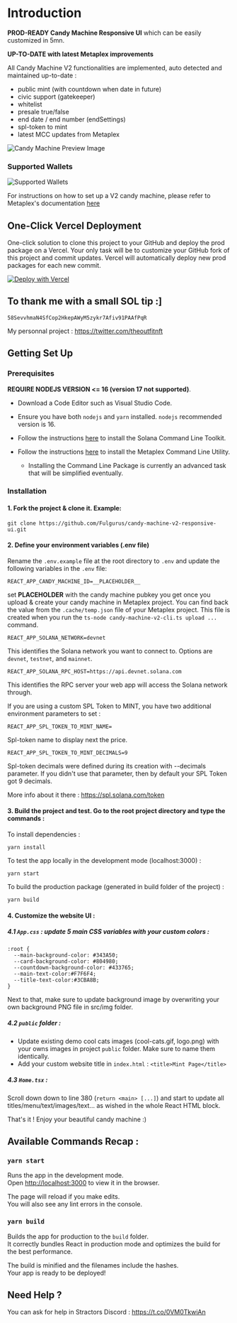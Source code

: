 # Introduction

**PROD-READY Candy Machine Responsive UI** which can be easily customized in 5mn.

**UP-TO-DATE with latest Metaplex improvements**

All Candy Machine V2 functionalities are implemented, auto detected and maintained up-to-date :

- public mint (with countdown when date in future)
- civic support (gatekeeper)
- whitelist
- presale true/false
- end date / end number (endSettings)
- spl-token to mint
- latest MCC updates from Metaplex

![Candy Machine Preview Image](https://i.ibb.co/yPrdrrF/cmv2.png)

### Supported Wallets

![Supported Wallets](https://i.ibb.co/DC6Wt66/wallets.png)

For instructions on how to set up a V2 candy machine, please refer to Metaplex's documentation [here](https://docs.metaplex.com/candy-machine-v2/Introduction)

## One-Click Vercel Deployment

One-click solution to clone this project to your GitHub and deploy the prod package on a Vercel.
Your only task will be to customize your GitHub fork of this project and commit updates.
Vercel will automatically deploy new prod packages for each new commit.

[![Deploy with Vercel](https://vercel.com/button)](https://vercel.com/new/clone?repository-url=https%3A%2F%2Fgithub.com%2FFulgurus%2Fcandy-machine-v2-responsive-ui&env=REACT_APP_CANDY_MACHINE_ID,REACT_APP_SOLANA_NETWORK,REACT_APP_SOLANA_RPC_HOST&envDescription=Populate%20REACT_APP_CANDY_MACHINE_ID%20with%20your%20candy%20machine%20public%20key%2C%20REACT_APP_SOLANA_NETWORK%20with%20the%20solana%20network%20(devnet%2Fmainnet-beta)%20and%20REACT_APP_SOLANA_RPC_HOST%20with%20the%20RPC%20URL%20(example%20for%20devnet%20%3A%20https%3A%2F%2Fapi.devnet.solana.com)&envLink=https%3A%2F%2Fdocs.solana.com%2Fcluster%2Frpc-endpoints%23mainnet-beta&demo-title=My%20Demo%20Mint%20Page&demo-description=A%20one-click%20generated%20solana%20minting%20responsive%20website.&demo-url=https%3A%2F%2Fwww.mintgatsbyclub.net%2F&demo-image=https%3A%2F%2Fi.ibb.co%2FyPrdrrF%2Fcmv2.png)

## To thank me with a small SOL tip :]

`58SevvhmaN4SfCop2HkepAWyM5zykr7Afiv91PAAfPqR`

My personnal project : https://twitter.com/theoutfitnft

## Getting Set Up

### Prerequisites

**REQUIRE NODEJS VERSION <= 16 (version 17 not supported)**.

* Download a Code Editor such as Visual Studio Code.

* Ensure you have both `nodejs` and `yarn` installed. `nodejs` recommended version is 16.

* Follow the instructions [here](https://docs.solana.com/cli/install-solana-cli-tools) to install the Solana Command Line Toolkit.

* Follow the instructions [here](https://hackmd.io/@levicook/HJcDneEWF) to install the Metaplex Command Line Utility.
  * Installing the Command Line Package is currently an advanced task that will be simplified eventually.

### Installation

#### 1. Fork the project & clone it. Example:

```
git clone https://github.com/Fulgurus/candy-machine-v2-responsive-ui.git
```

#### 2. Define your environment variables (.env file)

Rename the `.env.example` file at the root directory to `.env` and update the following variables in the `.env` file:

```
REACT_APP_CANDY_MACHINE_ID=__PLACEHOLDER__
```
set __PLACEHOLDER__ with the candy machine pubkey you get once you upload & create your candy machine in Metaplex project. You can find back the value from the `.cache/temp.json` file of your Metaplex project. This file is created when you run the `ts-node candy-machine-v2-cli.ts upload ...` command.

```
REACT_APP_SOLANA_NETWORK=devnet
```

This identifies the Solana network you want to connect to. Options are `devnet`, `testnet`, and `mainnet`.

```
REACT_APP_SOLANA_RPC_HOST=https://api.devnet.solana.com
```

This identifies the RPC server your web app will access the Solana network through.


If you are using a custom SPL Token to MINT, you have two additional environment parameters to set :


```
REACT_APP_SPL_TOKEN_TO_MINT_NAME=
```

Spl-token name to display next the price.

```
REACT_APP_SPL_TOKEN_TO_MINT_DECIMALS=9
```

Spl-token decimals were defined during its creation with --decimals parameter. If you didn't use that parameter, then by default your SPL Token got 9 decimals.

More info about it there : https://spl.solana.com/token

#### 3. Build the project and test. Go to the root project directory and type the commands :

To install dependencies :

```
yarn install
```

To test the app locally in the development mode (localhost:3000) :

```
yarn start
```

To build the production package (generated in build folder of the project) :

```
yarn build
```

#### 4. Customize the website UI :

##### 4.1 `App.css` : update 5 main CSS variables with your custom colors :

```
:root {
  --main-background-color: #343A50;
  --card-background-color: #804980;
  --countdown-background-color: #433765;
  --main-text-color:#F7F6F4;
  --title-text-color:#3CBA8B;
}
```

Next to that, make sure to update background image by overwriting your own background PNG file in src/img folder.

##### 4.2 `public` folder :

- Update existing demo cool cats images (cool-cats.gif, logo.png) with your owns images in project `public` folder. Make sure to name them identically.
- Add your custom website title in `index.html` : `<title>Mint Page</title>`

##### 4.3 `Home.tsx` :

Scroll down down to line 380 (`return <main> [...]`) and start to update all titles/menu/text/images/text... as wished in the whole React HTML block.

That's it ! Enjoy your beautiful candy machine :)


##  Available Commands Recap :

### `yarn start`

Runs the app in the development mode.\
Open [http://localhost:3000](http://localhost:3000) to view it in the browser.

The page will reload if you make edits.\
You will also see any lint errors in the console.

### `yarn build`

Builds the app for production to the `build` folder.\
It correctly bundles React in production mode and optimizes the build for the best performance.

The build is minified and the filenames include the hashes.\
Your app is ready to be deployed!

## Need Help ?

You can ask for help in Stractors Discord : https://t.co/0VM0TkwiAn
